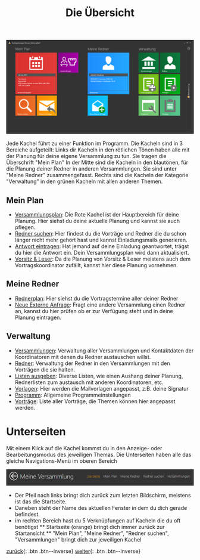 ﻿---
title: "Die Übersicht"
---

![Startseite](images/startseite_01.png)

Jede Kachel führt zu einer Funktion im Programm. Die Kacheln sind in 3 Bereiche aufgeteilt:
Links dir Kacheln in den rötlichen Tönen haben alle mit der Planung für deine eigene Versammlung zu tun. Sie tragen die Überschrift "Mein Plan"
In der Mitte sind die Kacheln in den blautönen, für die Planung deiner Redner in anderen Versammlungen. Sie sind unter "Meine Redner" zusammengefasst.
Rechts sind die Kacheln der Kategorie "Verwaltung" in den grünen Kacheln mit allen anderen Themen.

## Mein Plan ##

* [Versammlungsplan](MeinPlan.md): Die Rote Kachel ist der Hauptbereich für deine Planung. Hier siehst du deine aktuelle Planung und kannst sie auch pflegen.
* [Redner suchen](MeinPlan.md#redner-suchen): Hier findest du die Vorträge und Redner die du schon länger nicht mehr gehört hast und kannst Einladungsmails generieren.
* [Antwort eintragen](MeinPlan.md#antwort-eintragen): Hat jemand auf deine Einladung geantwortet, trägst du hier die Antwort ein. Dein Versammlungsplan wird dann aktualisiert.
* [Vorsitz & Leser](WeiterePlannungen.md): Da die Planung von Vorsitz & Leser meistens auch dem Vortragskoordinator zufällt, kannst hier diese Planung vornehmen.
 
## Meine Redner ##

* [Rednerplan](MeineRedner.md): Hier siehst du die Vortragstermine aller deiner Redner
* [Neue Externe Anfrage](ExterneAnfrage.md): Fragt eine andere Versammlung einen Redner an, kannst du hier prüfen ob er zur Verfügung steht und in deine Planung eintragen.

## Verwaltung ##

* [Versammlungen](Versammlungen.md): Verwaltung aller Versammlungen und Kontaktdaten der Koordinatoren mit denen du Redner austauschen willst.
* [Redner](Redner.md): Verwaltung der Redner in den Versammlungen mit den Vorträgen die sie halten.
* [Listen ausgeben](ListenAusgeben.md): Diverse Listen, wie einen Aushang deiner Planung, Rednerlisten zum austausch mit anderen Koordinatoren, etc.
* [Vorlagen](Vorlagen.md): Hier werden die Mailvorlagen angepasst, z.B. deine Signatur
* [Programm](ProgrammEinstellungen.md): Allgemeine Programmeinstellungen
* [Vorträge](Vortragsthemen.md): Liste aller Vorträge, die Themen können hier angepasst werden.

# Unterseiten #

Mit einem Klick auf die Kachel kommst du in den Anzeige- oder Bearbeitungsmodus des jeweiligen Themas.
Die Unterseiten haben alle das gleiche Navigations-Menü im oberen Bereich

![Navigation](images/navigation_01.png)

* Der Pfeil nach links bringt dich zurück zum letzten Bildschirm, meistens ist das die Startseite.
* Daneben steht der Name des aktuellen Fenster in dem du dich gerade befindest.
* im rechten Bereich hast du 5 Verknüpfungen auf Kacheln die du oft benötigst
** Startseite (orange) bringt dich immer zurück zur Startansicht
** "Mein Plan", "Meine Redner", "Redner suchen", "Versammlungen" bringt dich zur jeweiligen Kachel


[zurück](Initialisierung.md){: .btn .btn--inverse}  [weiter](MeinPlan.md){: .btn .btn--inverse}